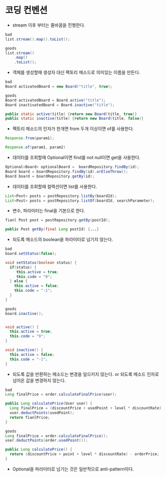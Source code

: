 # 코딩 컨벤션

- stream 이후 부터는 줄바꿈을 진행한다.
``` java
bad
list.stream().map().toList();

goods
list.stream()
    .map()
    .toList();
```
- 객체를 생성할때 생성자 대신 팩토리 메소드로 의미있는 이름을 만든다.
``` java
bad
Board activatedBoard = new Board("title", true);

goods
Board activatedBoard = Board.active("title");
Board inactivatedBoard = Board.inactive("title");

public static active(title) {return new Board(title, true)}
public static inactive(title) {return new Board(title, false)}
```
- 팩토리 메소드의 인자가 한개면 from 두개 이상이면 of를 사용한다.
```java
Response.from(param1);

Response.of(param1, param2)
```
- 데이터를 조회할때 Optional이면 find를 not null이면 get을 사용한다.
``` java
Optional<Board> optionalBoard =  boardRepository.findBy(id);
Board board = boardRepository.findBy(id).orElseThrow();
Board board = boardRepository.getBy(id);
```
- 데이터를 조회할때 컬렉션이면 list를 사용한다.
``` java
List<Post> posts = postRepository.listBy(boardId);
List<Post> posts = postRepository.listOf(boardId, searchParameter);
```
- 변수, 파라미터는 final을 기본으로 한다.
``` java
fianl Post post = postRepository.getBy(postId);

public Post getBy(final Long postId) {...}
```
- 되도록 메소드의 boolean을 파라미터로 넘기지 않는다.
``` java
bad
board.setStatus(false);

void setStatus(boolean status) {
  if(status) {
     this.active = true;
     this.code = "0";
  } else {
    this.active = false;
    this.code = "-1";
  }
}

goods
board.inactive();


void active() {
  this.active = true;
  this.code = "0";
}

void inactive() {
  this.active = false;
  this.code = "-1";
}

```
- 되도록 값을 반환하는 메소드는 변경을 일으키지 않는다. or 되도록 메소드 인자로 넘어온 값을 변경하지 않는다.
``` java
bad
Long finalPrice = order.calculateFinalPrice(user);

public Long calculatePrice(User user) {
  Long finalPrice = (discountPrice + usedPoint + level * discountRate) - orderPrice;
  user.deductPoints(usedPoint);
  return fianlPrice;
}

goods
Long finalPrice = order.calculateFinalPrice();
user.deductPoints(order.usedPoint());

public Long calculatePrice() {
  return (discountPrice + point + level * discountRate) - orderPrice;
}
```

- Optional을 파라미터로 넘기는 것은 일반적으로 anti-pattern이다.
